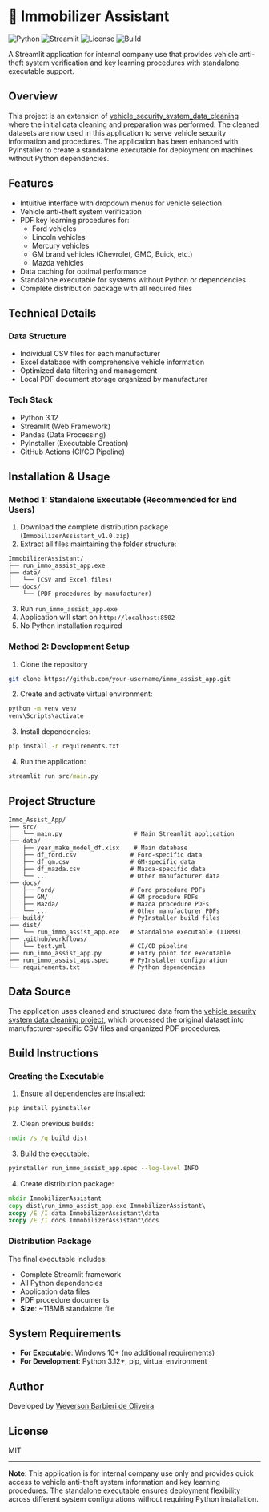 # 🔐 Immobilizer Assistant

![Python](https://img.shields.io/badge/python-3.12-blue.svg)
![Streamlit](https://img.shields.io/badge/streamlit-latest-red.svg)
![License](https://img.shields.io/badge/license-MIT-green.svg)
![Build](https://img.shields.io/github/actions/workflow/status/your-username/immo_assist_app/test.yml?branch=main)

A Streamlit application for internal company use that provides vehicle anti-theft system verification and key learning procedures with standalone executable support.

## Overview
This project is an extension of [vehicle_security_system_data_cleaning](https://github.com/hydra-code-repository/vehicle_security_system_data_cleaning) where the initial data cleaning and preparation was performed. The cleaned datasets are now used in this application to serve vehicle security information and procedures. The application has been enhanced with PyInstaller to create a standalone executable for deployment on machines without Python dependencies.

## Features
- Intuitive interface with dropdown menus for vehicle selection
- Vehicle anti-theft system verification
- PDF key learning procedures for:
  - Ford vehicles
  - Lincoln vehicles  
  - Mercury vehicles
  - GM brand vehicles (Chevrolet, GMC, Buick, etc.)
  - Mazda vehicles
- Data caching for optimal performance
- Standalone executable for systems without Python or dependencies
- Complete distribution package with all required files

## Technical Details

### Data Structure
- Individual CSV files for each manufacturer
- Excel database with comprehensive vehicle information
- Optimized data filtering and management
- Local PDF document storage organized by manufacturer

### Tech Stack
- Python 3.12
- Streamlit (Web Framework)
- Pandas (Data Processing)
- PyInstaller (Executable Creation)
- GitHub Actions (CI/CD Pipeline)

## Installation & Usage

### Method 1: Standalone Executable (Recommended for End Users)
1. Download the complete distribution package (`ImmobilizerAssistant_v1.0.zip`)
2. Extract all files maintaining the folder structure:
```
ImmobilizerAssistant/
├── run_immo_assist_app.exe
├── data/
│   └── (CSV and Excel files)
└── docs/
    └── (PDF procedures by manufacturer)
```
3. Run `run_immo_assist_app.exe`
4. Application will start on `http://localhost:8502`
5. No Python installation required

### Method 2: Development Setup
1. Clone the repository
```bash
git clone https://github.com/your-username/immo_assist_app.git
```
2. Create and activate virtual environment:
```cmd
python -m venv venv
venv\Scripts\activate
```
3. Install dependencies:
```cmd
pip install -r requirements.txt
```
4. Run the application:
```cmd
streamlit run src/main.py
```

## Project Structure
```
Immo_Assist_App/
├── src/
│   └── main.py                    # Main Streamlit application
├── data/
│   ├── year_make_model_df.xlsx    # Main database
│   ├── df_ford.csv               # Ford-specific data
│   ├── df_gm.csv                 # GM-specific data
│   ├── df_mazda.csv              # Mazda-specific data
│   └── ...                       # Other manufacturer data
├── docs/
│   ├── Ford/                     # Ford procedure PDFs
│   ├── GM/                       # GM procedure PDFs
│   ├── Mazda/                    # Mazda procedure PDFs
│   └── ...                       # Other manufacturer PDFs
├── build/                        # PyInstaller build files
├── dist/
│   └── run_immo_assist_app.exe   # Standalone executable (118MB)
├── .github/workflows/
│   └── test.yml                  # CI/CD pipeline
├── run_immo_assist_app.py        # Entry point for executable
├── run_immo_assist_app.spec      # PyInstaller configuration
└── requirements.txt              # Python dependencies
```

## Data Source
The application uses cleaned and structured data from the [vehicle security system data cleaning project](https://github.com/hydra-code-repository/vehicle_security_system_data_cleaning), which processed the original dataset into manufacturer-specific CSV files and organized PDF procedures.

## Build Instructions

### Creating the Executable
1. Ensure all dependencies are installed:
```cmd
pip install pyinstaller
```

2. Clean previous builds:
```cmd
rmdir /s /q build dist
```

3. Build the executable:
```cmd
pyinstaller run_immo_assist_app.spec --log-level INFO
```

4. Create distribution package:
```cmd
mkdir ImmobilizerAssistant
copy dist\run_immo_assist_app.exe ImmobilizerAssistant\
xcopy /E /I data ImmobilizerAssistant\data
xcopy /E /I docs ImmobilizerAssistant\docs
```

### Distribution Package
The final executable includes:
- Complete Streamlit framework
- All Python dependencies
- Application data files
- PDF procedure documents
- **Size**: ~118MB standalone file

## System Requirements
- **For Executable**: Windows 10+ (no additional requirements)
- **For Development**: Python 3.12+, pip, virtual environment

## Author
Developed by [Weverson Barbieri de Oliveira](https://github.com/weversonbarbieri)

## License
MIT

---
**Note**: This application is for internal company use only and provides quick access to vehicle anti-theft system information and key learning procedures. The standalone executable ensures deployment flexibility across different system configurations without requiring Python installation.
